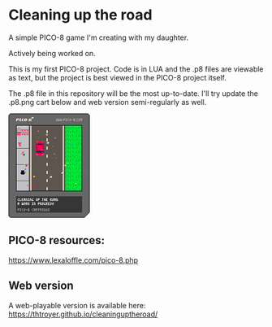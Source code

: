 # Cleaning up the road
A simple PICO-8 game I'm creating with my daughter.

Actively being worked on.

This is my first PICO-8 project.  Code is in LUA and the .p8 files are viewable as text, but the project is best viewed in the PICO-8 project itself.

The .p8 file in this repository will be the most up-to-date.  I'll try update the .p8.png cart below and web version semi-regularly as well.

![Pico8 cart](docs/cleaninguptheroad.p8.png)

## PICO-8 resources:
https://www.lexaloffle.com/pico-8.php

## Web version
A web-playable version is available here:  https://thtroyer.github.io/cleaninguptheroad/
